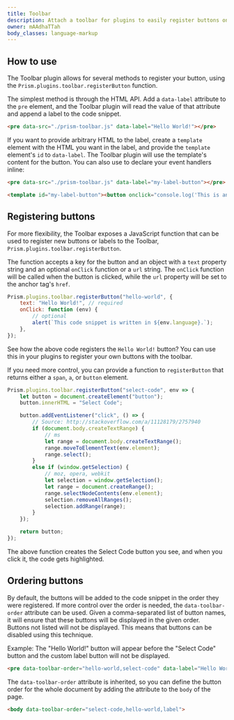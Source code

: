 ```yaml
---
title: Toolbar
description: Attach a toolbar for plugins to easily register buttons on the top of a code block.
owner: mAAdhaTTah
body_classes: language-markup
---
```


<section data-toolbar-order="select-code,hello-world,label">

# How to use

The Toolbar plugin allows for several methods to register your button, using the `Prism.plugins.toolbar.registerButton` function.

The simplest method is through the HTML API. Add a `data-label` attribute to the `pre` element, and the Toolbar plugin will read the value of that attribute and append a label to the code snippet.

```html { data-label="Hello World!" }
<pre data-src="./prism-toolbar.js" data-label="Hello World!"></pre>
```

If you want to provide arbitrary HTML to the label, create a `template` element with the HTML you want in the label, and provide the `template` element's `id` to `data-label`. The Toolbar plugin will use the template's content for the button. You can also use to declare your event handlers inline:

```html { data-label="my-label-button" }
<pre data-src="./prism-toolbar.js" data-label="my-label-button"></pre>
```

```html
<template id="my-label-button"><button onclick="console.log('This is an inline-handler');">My button</button></template>
```

## Registering buttons

For more flexibility, the Toolbar exposes a JavaScript function that can be used to register new buttons or labels to the Toolbar, `Prism.plugins.toolbar.registerButton`.

The function accepts a key for the button and an object with a `text` property string and an optional `onClick` function or a `url` string. The `onClick` function will be called when the button is clicked, while the `url` property will be set to the anchor tag's `href`.

```js
Prism.plugins.toolbar.registerButton("hello-world", {
	text: "Hello World!", // required
	onClick: function (env) {
		// optional
		alert(`This code snippet is written in ${env.language}.`);
	},
});
```

See how the above code registers the `Hello World!` button? You can use this in your plugins to register your own buttons with the toolbar.

If you need more control, you can provide a function to `registerButton` that returns either a `span`, `a`, or `button` element.

```js
Prism.plugins.toolbar.registerButton("select-code", env => {
	let button = document.createElement("button");
	button.innerHTML = "Select Code";

	button.addEventListener("click", () => {
		// Source: http://stackoverflow.com/a/11128179/2757940
		if (document.body.createTextRange) {
			// ms
			let range = document.body.createTextRange();
			range.moveToElementText(env.element);
			range.select();
		}
		else if (window.getSelection) {
			// moz, opera, webkit
			let selection = window.getSelection();
			let range = document.createRange();
			range.selectNodeContents(env.element);
			selection.removeAllRanges();
			selection.addRange(range);
		}
	});

	return button;
});
```

The above function creates the Select Code button you see, and when you click it, the code gets highlighted.

## Ordering buttons

By default, the buttons will be added to the code snippet in the order they were registered. If more control over the order is needed, the `data-toolbar-order` attribute can be used. Given a comma-separated list of button names, it will ensure that these buttons will be displayed in the given order.  
Buttons not listed will not be displayed. This means that buttons can be disabled using this technique.

Example: The "Hello World!" button will appear before the "Select Code" button and the custom label button will not be displayed.

```html { data-toolbar-order="hello-world,select-code" data-label="Hello World!" }
<pre data-toolbar-order="hello-world,select-code" data-label="Hello World!"><code></code></pre>
```

The `data-toolbar-order` attribute is inherited, so you can define the button order for the whole document by adding the attribute to the `body` of the page.

```html
<body data-toolbar-order="select-code,hello-world,label">
```

</section>

<template id="my-label-button"><button onclick="console.log('This is an inline-handler');">My button</button></template>

<script defer>
	Prism.plugins.toolbar.registerButton("hello-world", {
		text: "Hello World!", // required
		onClick: function (env) {
			// optional
			alert(`This code snippet is written in ${env.language}.`);
		},
	});

	Prism.plugins.toolbar.registerButton("select-code", env => {
		let button = document.createElement("button");
		button.innerHTML = "Select Code";

		button.addEventListener("click", () => {
			// Source: http://stackoverflow.com/a/11128179/2757940
			if (document.body.createTextRange) {
				// ms
				let range = document.body.createTextRange();
				range.moveToElementText(env.element);
				range.select();
			}
			else if (window.getSelection) {
				// moz, opera, webkit
				let selection = window.getSelection();
				let range = document.createRange();
				range.selectNodeContents(env.element);
				selection.removeAllRanges();
				selection.addRange(range);
			}
		});

		return button;
	});
</script>
